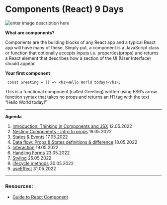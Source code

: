 # Components (React) 9 Days

![enter image description here](https://miro.medium.com/max/1400/1*UKf3-68hl72fRRPxfV3BFA.png)

**What are components?**

Components are the building blocks of any React app and a typical React app will have many of these. Simply put, a component is a JavaScript class or function that optionally accepts inputs i.e. properties(props) and returns a React element that describes how a section of the UI (User Interface) should appear.

**Your first component**

```JS
 const Greeting = () => <h1>Hello World today!</h1>;
```

This is a functional component (called Greeting) written using ES6’s arrow function syntax that takes no props and returns an H1 tag with the text “Hello World today!”

---

**Agenda**

1.  [Introduction: Thinking in Components and JSX](https://github.com/FbW-E10/SPA-Lessons/tree/main/5-Component/1-Introduction:%20Thinking%20in%20Components%20and%20JSX) 12.05.2022
2.  [Nesting Components - intro to props](https://github.com/FbW-E10/SPA-Lessons/tree/main/5-Component/2-Props%20%26%20Nesting%20components) 16.05.2022
3.  [States & Events](https://github.com/FbW-E10/SPA-Lessons/tree/main/5-Component/3-State%20%26%20Events) 17.05.2022
4.  [Data flow: Props & States definitions & difference](https://github.com/FbW-E10/SPA-Lessons/tree/main/5-Component/4-Data%20flow:%20Props%20%26%20States%20definitions%20%26%20difference) 18.05.2022
5.  [Interaction](https://github.com/FbW-E10/SPA-Lessons/tree/main/5-Component/5-Interaction) 19.05.2022
6.  [Handling Forms](https://github.com/FbW-E10/SPA-Lessons/tree/main/5-Component/6-Handling%20forms) 23.05.2022
7.  [Styling](https://github.com/FbW-E10/SPA-Lessons/tree/main/5-Component/7-Styling) 25.05.2022
8.  [lifecycle methods](https://github.com/FbW-E10/SPA-Lessons/tree/main/5-Component/8-lifecycle%20methods%20(class%20based%20components)) 30.05.2022
9.  [useEffect](https://github.com/FbW-E10/SPA-Lessons/tree/main/5-Component/9-useEffect%20(functional%20component)) 31.05.2022

---

### Resources:

- [Guide to React Component](https://stackabuse.com/guide-to-react-component/)
